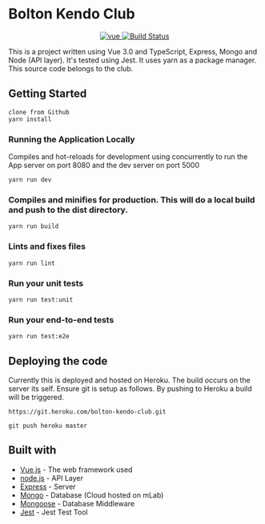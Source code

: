 # Bolton Kendo Club

<p align="center">
  <a href="https://github.com/vuejs/vue">
    <img src="https://img.shields.io/badge/vue-3.0.1-brightgreen.svg" alt="vue">
  </a>
  <a href="https://travis-ci.org/PanJiaChen/vue-element-admin" rel="nofollow">
    <img src="https://travis-ci.org/PanJiaChen/vue-element-admin.svg?branch=master" alt="Build Status">
  </a>
 </p>

This is a project written using Vue 3.0 and TypeScript, Express, Mongo and Node (API layer).  It's tested using Jest. It uses yarn as a package manager. This source code belongs to the club.

## Getting Started
```
clone from Github
yarn install
```

### Running the Application Locally

Compiles and hot-reloads for development using concurrently to run the App server on port 8080 and the dev server on port 5000
```
yarn run dev
```

### Compiles and minifies for production. This will do a local build and push to the dist directory.
```
yarn run build
```

### Lints and fixes files
```
yarn run lint
```

### Run your unit tests
```
yarn run test:unit
```

### Run your end-to-end tests
```
yarn run test:e2e
```

## Deploying the code 

Currently this is deployed and hosted on Heroku.  The build occurs on the server its self. Ensure git is setup as follows. By pushing to Heroku a build will be triggered.

```
https://git.heroku.com/bolton-kendo-club.git

git push heroku master
```

## Built with
* [Vue.js](https://vuejs.org/) - The web framework used
* [node.js](https://nodejs.org/en/) - API Layer
* [Express](https://expressjs.com/) - Server
* [Mongo](https://www.mongodb.com/) - Database (Cloud hosted on mLab)
* [Mongoose](https://mongoosejs.com/) - Database Middleware
* [Jest](https://jestjs.io/) - Jest Test Tool
